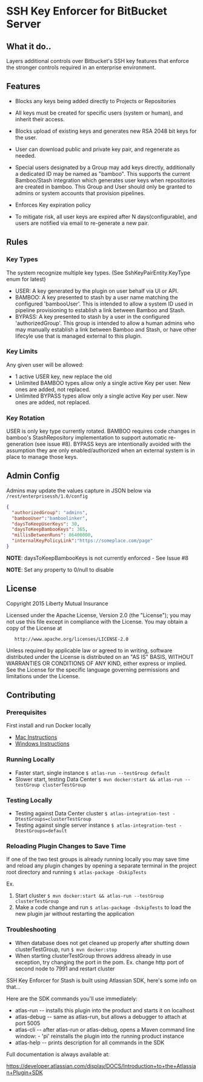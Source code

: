 # SSH Key Enforcer for BitBucket Server

## What it do..
Layers additional controls over Bitbucket's SSH key features that enforce the stronger controls required in an enterprise environment.

## Features
- Blocks any keys being added directly to Projects or Repositories

 - All keys must be created for specific users (system or human), and inherit their access.

- Blocks upload of existing keys and generates new RSA 2048 bit keys for the user.

 - User can download public and private key pair, and regenerate as needed.
 
 - Special users designated by a Group may add keys directly, additionally a dedicated ID may be named as "bamboo". This supports the current Bamboo/Stash integration which generates user keys when repositories are created in bamboo. This Group and User should only be granted to admins or system accounts that provision pipelines.

- Enforces Key expiration policy
 - To mitigate risk, all user keys are expired after N days(configurable), and users are notified via email to re-generate a new pair.

## Rules
### Key Types
The system recognize multiple key types. (See SshKeyPairEntity.KeyType enum for latest)

- USER:  A key generated by the plugin on user behalf via UI or API.
- BAMBOO: A key presented to stash by a user name matching the configured 'bambooUser'. 
 This is intended to allow a system ID used in pipeline provisioning to establish a link between Bamboo and Stash.
- BYPASS: A key presented to stash by a user in the configured 'authorizedGroup'. 
 This group is intended to allow a human admins who may manually establish a link between Bamboo and Stash, or have other lifecyle use that is managed external to this plugin.

### Key Limits
Any given user will be allowed:
 - 1 active USER  key, new replace the old
 - Unlimited BAMBOO types allow only a single active Key per user. New ones are added, not replaced.
 - Unlimited BYPASS types allow only a single active Key per user. New ones are added, not replaced.

### Key Rotation
USER is only key type currently rotated.  BAMBOO requires code changes in bamboo's StashRepository implementation to support automatic re-generation (see issue #8). BYPASS keys are intentionally avoided with the assumption they are only enabled/authorized when an external system is in place to manage those keys.

## Admin Config
Admins may update the values capture in JSON below via `/rest/enterprisessh/1.0/config`

```json
{
  "authorizedGroup": "admins",
  "bambooUser":"bamboolinker",
  "daysToKeepUserKeys": 30,
  "daysToKeepBambooKeys": 365,
  "millisBetweenRuns": 86400000,
  "internalKeyPolicyLink":"https://someplace.com/page"
}
```

**NOTE**: daysToKeepBambooKeys is not currently enforced - See Issue #8

**NOTE**: Set any property to 0/null to disable


## License
   Copyright 2015 Liberty Mutual Insurance

   Licensed under the Apache License, Version 2.0 (the "License");
   you may not use this file except in compliance with the License.
   You may obtain a copy of the License at

       http://www.apache.org/licenses/LICENSE-2.0

   Unless required by applicable law or agreed to in writing, software
   distributed under the License is distributed on an "AS IS" BASIS,
   WITHOUT WARRANTIES OR CONDITIONS OF ANY KIND, either express or implied.
   See the License for the specific language governing permissions and
   limitations under the License.

## Contributing
### Prerequisites
First install and run Docker locally 
* [Mac Instructions](https://docs.docker.com/docker-for-mac/install/)
* [Windows Instructions](https://docs.docker.com/docker-for-windows/install/)

### Running Locally
* Faster start, single instance `$ atlas-run --testGroup default`
* Slower start, testing Data Center `$ mvn docker:start && atlas-run --testGroup clusterTestGroup`

### Testing Locally
* Testing against Data Center cluster `$ atlas-integration-test -DtestGroups=clusterTestGroup`
* Testing against single server instance `$ atlas-integration-test -DtestGroups=default`

### Reloading Plugin Changes to Save Time
If one of the two test groups is already running locally you may save time and reload any plugin changes by opening a separate terminal in the project root directory and running `$ atlas-package -DskipTests`

Ex.
1. Start cluster `$ mvn docker:start && atlas-run --testGroup clusterTestGroup`
2. Make a code change and run `$ atlas-package -DskipTests` to load the new plugin jar without restarting the application

### Troubleshooting 
* When database does not get cleaned up properly after shutting down clusterTestGroup, run `$ mvn docker:stop`
* When starting clusterTestGroup throws address already in use exception, try changing the port in the pom. Ex. change http port of second node to 7991 and restart cluster  

SSH Key Enforcer for Stash is built using Atlassian SDK, here's some info on that...

Here are the SDK commands you'll use immediately:

* atlas-run   -- installs this plugin into the product and starts it on localhost
* atlas-debug -- same as atlas-run, but allows a debugger to attach at port 5005
* atlas-cli   -- after atlas-run or atlas-debug, opens a Maven command line window:
                 - 'pi' reinstalls the plugin into the running product instance
* atlas-help  -- prints description for all commands in the SDK

Full documentation is always available at:

https://developer.atlassian.com/display/DOCS/Introduction+to+the+Atlassian+Plugin+SDK



